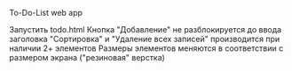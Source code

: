 To-Do-List web app

Запустить todo.html
Кнопка "Добавление" не разблокируется до ввода заголовка
"Сортировка" и "Удаление всех записей" производится при наличии 2+ элементов
Размеры элементов меняются в соответствии с размером экрана ("резиновая" верстка)
